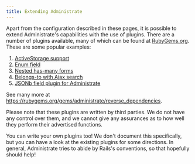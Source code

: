 ```yaml
---
title: Extending Administrate
---
```


Apart from the configuration described in these pages, it is possible to
extend Administrate's capabilities with the use of plugins. There are a
number of plugins available, many of which can be found at [RubyGems.org].
These are some popular examples:

1. [ActiveStorage support](https://github.com/Dreamersoul/administrate-field-active_storage)
2. [Enum field](https://github.com/Valiot/administrate-field-enum)
3. [Nested has-many forms](https://github.com/nickcharlton/administrate-field-nested_has_many)
4. [Belongs-to with Ajax search](https://github.com/fishbrain/administrate-field-belongs_to_search)
5. [JSONb field plugin for Administrate](https://github.com/codica2/administrate-field-jsonb/)

See many more at https://rubygems.org/gems/administrate/reverse_dependencies.

Please note that these plugins are written by third parties. We do not
have any control over them, and we cannot give any assurances as to how
well they perform their advertised functions.

You can write your own plugins too! We don't document this specifically,
but you can have a look at the existing plugins for some directions.
In general, Administrate tries to abide by Rails's conventions, so that
hopefully should help!

[RubyGems.org]: https://rubygems.org
